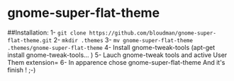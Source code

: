 # gnome-super-flat-theme
##Installation:
1- ```git clone https://github.com/bloudman/gnome-super-flat-theme.git```
2- ```mkdir .themes```
3- ```mv gnome-super-flat-theme .themes/gnome-super-flat-theme```
4- Install gnome-tweak-tools (apt-get install gnome-tweak-tools... ) 
5- Lauch gnome-tweak tools and active User Them extension=
6- In apparence chose gnome-super-flat-theme
And it's finish ! ;-)
